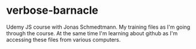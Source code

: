 # verbose-barnacle
Udemy JS course with Jonas Schmedtmann.  My training files as I'm going through the course.  At the same time I'm learning about github as I'm accessing these files from various computers.
